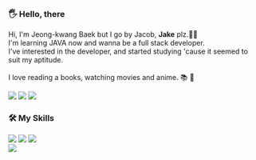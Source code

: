 <article class="markdown-body entry-content container-lg f5" itemprop="text"><h3 dir="auto">🖐 Hello, there</h3>
Hi, I'm Jeong-kwang Baek but I go by Jacob, <b>Jake</b> plz.🐱‍🏍<br>
 I'm learning JAVA now and wanna be a full stack developer.<br>
 I've interested in the developer, and started studying 'cause it seemed to suit my aptitude.<br><br>
 I love reading a books, watching movies and anime. 📚 🎥<br>
</p>
<a href="-" target="_blank"><img src="https://img.shields.io/badge/techBlog-0291FF?style=flat-square&logo=Blogger&logoColor=white"/></a>
<a href="https://www.instagram.com/jaykaybaek" target="_blank"><img src="https://img.shields.io/badge/Instagram-E4405F?style=flat-square&logo=Instagram&logoColor=white"/></a>
<a href="mailto:jaykaybaek@gmail.com"><img src="https://img.shields.io/badge/jaykaybaek@gmail.com-EA4335?style=flat-square&logo=Gmail&logoColor=white&link=mailto:jaykaybaek@gmail.com"/></a>

 
<article class="markdown-body entry-content container-lg f5" itemprop="text"><h3 dir="auto">🛠 My Skills</h3>
  <a href="" target="_blank"><img src="https://img.shields.io/badge/JAVA-5382A1?style=flat-square&logo=2F2625&logoColor=white"/></a>
  <a href="" target="_blank"><img src="https://img.shields.io/badge/JAVA-5382A1?style=flat-square&logo=2F2625&logoColor=white"/></a>
  <a href="" target="_blank"><img src="https://img.shields.io/badge/JAVA-5382A1?style=flat-square&logo=2F2625&logoColor=white"/></a>
  <br>
  <a href="" target="_blank"><img src="https://img.shields.io/badge/JAVA-5382A1?style=flat-square&logo=2F2625&logoColor=white"/></a>
